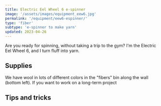 ```yaml
---
title: Electric Eel Wheel 6 e-spinner
image: '/assets/images/equipment_eew6.jpg'
permalink: '/equipment/eew6-espinner/'
type: 'fiber'
subtype: 'e-spinner to make yarn'
updated: 2023-04-26
---
```


Are you ready for spinning, without taking a trip to the gym? I'm the Electric Eel Wheel 6, and I turn fluff into yarn.

## Supplies
We have wool in lots of different colors in the "fibers" bin along the wall (bottom left). If you want to work on a long-term project 

## Tips and tricks




